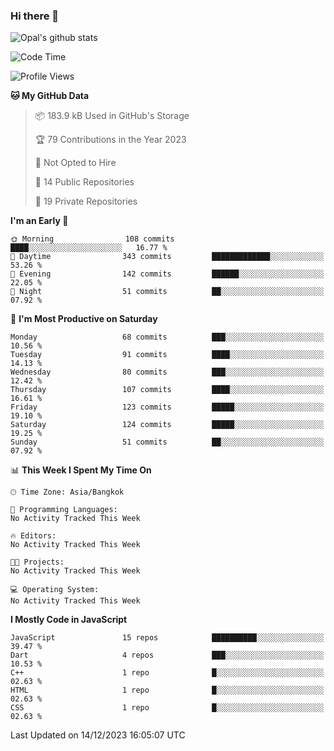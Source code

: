 ### Hi there 👋

![Opal's github stats](https://github-readme-stats.vercel.app/api?username=coolkidneversleep&count_private=true&show_icons=true&theme=radical)


<!--START_SECTION:waka-->
![Code Time](http://img.shields.io/badge/Code%20Time-64%20hrs%2038%20mins-blue)

![Profile Views](http://img.shields.io/badge/Profile%20Views-0-blue)

**🐱 My GitHub Data** 

> 📦 183.9 kB Used in GitHub's Storage 
 > 
> 🏆 79 Contributions in the Year 2023
 > 
> 🚫 Not Opted to Hire
 > 
> 📜 14 Public Repositories 
 > 
> 🔑 19 Private Repositories 
 > 
**I'm an Early 🐤** 

```text
🌞 Morning                108 commits         ████░░░░░░░░░░░░░░░░░░░░░   16.77 % 
🌆 Daytime                343 commits         █████████████░░░░░░░░░░░░   53.26 % 
🌃 Evening                142 commits         ██████░░░░░░░░░░░░░░░░░░░   22.05 % 
🌙 Night                  51 commits          ██░░░░░░░░░░░░░░░░░░░░░░░   07.92 % 
```
📅 **I'm Most Productive on Saturday** 

```text
Monday                   68 commits          ███░░░░░░░░░░░░░░░░░░░░░░   10.56 % 
Tuesday                  91 commits          ████░░░░░░░░░░░░░░░░░░░░░   14.13 % 
Wednesday                80 commits          ███░░░░░░░░░░░░░░░░░░░░░░   12.42 % 
Thursday                 107 commits         ████░░░░░░░░░░░░░░░░░░░░░   16.61 % 
Friday                   123 commits         █████░░░░░░░░░░░░░░░░░░░░   19.10 % 
Saturday                 124 commits         █████░░░░░░░░░░░░░░░░░░░░   19.25 % 
Sunday                   51 commits          ██░░░░░░░░░░░░░░░░░░░░░░░   07.92 % 
```


📊 **This Week I Spent My Time On** 

```text
🕑︎ Time Zone: Asia/Bangkok

💬 Programming Languages: 
No Activity Tracked This Week

🔥 Editors: 
No Activity Tracked This Week

🐱‍💻 Projects: 
No Activity Tracked This Week

💻 Operating System: 
No Activity Tracked This Week
```

**I Mostly Code in JavaScript** 

```text
JavaScript               15 repos            ██████████░░░░░░░░░░░░░░░   39.47 % 
Dart                     4 repos             ███░░░░░░░░░░░░░░░░░░░░░░   10.53 % 
C++                      1 repo              █░░░░░░░░░░░░░░░░░░░░░░░░   02.63 % 
HTML                     1 repo              █░░░░░░░░░░░░░░░░░░░░░░░░   02.63 % 
CSS                      1 repo              █░░░░░░░░░░░░░░░░░░░░░░░░   02.63 % 
```




 Last Updated on 14/12/2023 16:05:07 UTC
<!--END_SECTION:waka-->
